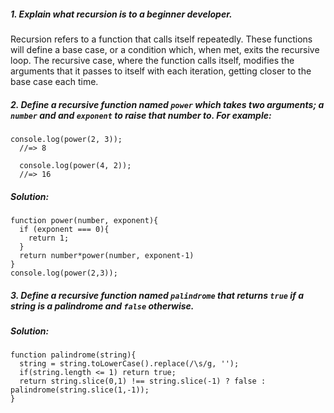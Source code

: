 ##### 1. Explain what recursion is to a beginner developer.

Recursion refers to a function that calls itself repeatedly.  These functions will define a base case, or a condition which, when met, exits the recursive loop.  The recursive case, where the function calls itself, modifies the arguments that it passes to itself with each iteration, getting closer to the base case each time.

##### 2.  Define a recursive function named `power` which takes two arguments; a `number` and and `exponent` to raise that number to.  For example:
```
console.log(power(2, 3));
  //=> 8

  console.log(power(4, 2));
  //=> 16
```

##### Solution:
```
function power(number, exponent){
  if (exponent === 0){
    return 1;
  }
  return number*power(number, exponent-1)
}
console.log(power(2,3));
```

##### 3. Define a recursive function named `palindrome` that returns `true` if a string is a palindrome and `false` otherwise.

##### Solution:
```
function palindrome(string){
  string = string.toLowerCase().replace(/\s/g, '');
  if(string.length <= 1) return true;
  return string.slice(0,1) !== string.slice(-1) ? false : palindrome(string.slice(1,-1));
}
```
